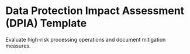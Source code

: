 # Data Protection Impact Assessment (DPIA) Template

Evaluate high-risk processing operations and document mitigation measures.

